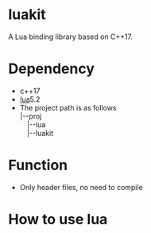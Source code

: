 # luakit
A Lua binding library based on C++17.

# Dependency
- c++17
- [lua](https://github.com/xiyoo0812/lua.git)5.2
- The project path is as follows<br>
  |--proj <br>
  &emsp;|--lua <br>
  &emsp;|--luakit <br>

# Function
- Only header files, no need to compile

# How to use lua
